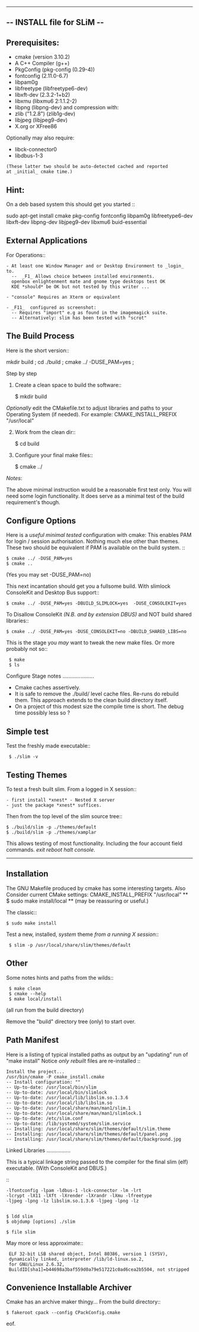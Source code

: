 ---------------------------
-- INSTALL file for SLiM --
---------------------------

Prerequisites:
--------------

   - cmake (version 3.10.2)
   - A C++ Compiler (g++)
   - PkgConfig (pkg-config (0.29-4)) 
   - fontconfig (2.11.0-6.7)
   - libpam0g 
   - libfreetype (libfreetype6-dev)
   - libxft-dev (2.3.2-1+b2)
   - libxmu (libxmu6 2:1.1.2-2)
   - libpng (libpng-dev) and compression with: 
   - zlib ("1.2.8") (zlib1g-dev)
   - libjpeg (libjpeg9-dev)
   - X.org or XFree86
   
   Optionally may also require:

   - libck-connector0
   - libdbus-1-3


    (These latter two should be auto-detected cached and reported 
	at _initial_ cmake time.)

Hint:
-----

On a deb based system this should get you started ::

   sudo apt-get install cmake pkg-config fontconfig libpam0g libfreetype6-dev libxft-dev libpng-dev libjpeg9-dev libxmu6 buid-essential


External Applications
----------------------

For Operations::

    - At least one Window Manager and or Desktop Environment to _login_ to.
      --  _F1_ Allows choice between installed environments.
	  openbox enlightenment mate and gnome type desktops test OK
	  KDE *should* be OK but not tested by this writer ...
      
    - "console" Requires an Xterm or equivalent
	
    - _F11_  configured as screenshot:
      -- Requires "import" e.g as found in the imagemagick suite.
      -- Alternatively: slim has been tested with "scrot"


The Build Process
-----------------

Here is the short version::

  mkdir build ;
  cd ./build ;
  cmake ../  -DUSE_PAM=yes ;

Step by step

1. Create a clean space to build the software::

    $ mkdir build

*Optionally* edit the CMakefile.txt
to adjust libraries and paths to your Operating System (if needed).
For example:  CMAKE_INSTALL_PREFIX "/usr/local"

2. Work from the clean dir::

     $ cd build

3. Configure your final make files::

     $ cmake ../

*Notes*:

The above minimal instruction would be a reasonable first test only.
You will need some login functionality.
It does serve as a minimal test of the build requirement's though.


Configure Options
-----------------
Here is a _useful minimal tested_ configuration with cmake:
This enables PAM for login / session authorisation. 
Nothing much else other than themes. 
These two should be equivalent if PAM 
is available on the build system.     ::

    $ cmake ../ -DUSE_PAM=yes
    $ cmake ..	

(Yes you may set -DUSE_PAM=no)

This next incantation should get you a fullsome build.
With slimlock ConsoleKit and Desktop Bus support::

    $ cmake ../ -DUSE_PAM=yes -DBUILD_SLIMLOCK=yes  -DUSE_CONSOLEKIT=yes

To Disallow ConsoleKit  *(N.B. and by extension DBUS)*
and NOT build shared libraries::

    $ cmake ../ -DUSE_PAM=yes -DUSE_CONSOLEKIT=no -DBUILD_SHARED_LIBS=no

This is the stage you _may_ want to tweak the new make files.
Or more probably not so::

     $ make
     $ ls

Configure Stage notes
.....................

- Cmake caches assertively.
- It is safe to remove the ./build/ level cache files.
  Re-runs do rebuild them.
  This approach extends to the clean build directory itself.
- On a project of this modest size the compile time is short.
  The debug time possibly less so ?

Simple test
-----------

Test the freshly made executable::

     $ ./slim -v

Testing Themes
--------------

To test a fresh built slim. 
From a logged in X session::

    - first install *xnest* - Nested X server
    - just the package *xnest* suffices.
   
Then from the top level of the slim source tree::
   
    $ ./build/slim -p ./themes/default
    $ ./build/slim -p ./themes/xamplar
   
   
 This allows testing of most functionality.
 Including the four account field commands.
 *exit reboot halt console*.

------------
Installation
------------

The GNU Makefile produced by cmake has some interesting targets.
Also Consider current CMake settings:  CMAKE_INSTALL_PREFIX "/usr/local"
** $ sudo make install/local  **  (may be reassuring or useful.)

The classic::

    $ sudo make install

Test a new, installed,  _system_ theme *from a running X session*::

     $ slim -p /usr/local/share/slim/themes/default


Other
-----
Some notes hints and paths from the wilds::

     $ make clean
     $ cmake --help
     $ make local/install

(all run from the build directory)

Remove the "build" directory tree (only) to start over.

Path Manifest
-------------

Here is a listing of typical installed paths
as output by an "updating" run of "make install"
Notice *only rebuilt* files are re-installed ::

    Install the project...
    /usr/bin/cmake -P cmake_install.cmake
    -- Install configuration: ""
    -- Up-to-date: /usr/local/bin/slim
    -- Up-to-date: /usr/local/bin/slimlock
    -- Up-to-date: /usr/local/lib/libslim.so.1.3.6
    -- Up-to-date: /usr/local/lib/libslim.so
    -- Up-to-date: /usr/local/share/man/man1/slim.1
    -- Up-to-date: /usr/local/share/man/man1/slimlock.1
    -- Up-to-date: /etc/slim.conf
    -- Up-to-date: /lib/systemd/system/slim.service
    -- Installing: /usr/local/share/slim/themes/default/slim.theme
    -- Installing: /usr/local/share/slim/themes/default/panel.png
    -- Installing: /usr/local/share/slim/themes/default/background.jpg


Linked Libraries
................

 This is a typical linkage string passed to the compiler
 for the final slim (elf) executable.
 (With ConsoleKit and DBUS.)

::

    -lfontconfig -lpam -ldbus-1 -lck-connector -lm -lrt
    -lcrypt -lX11 -lXft -lXrender -lXrandr -lXmu -lfreetype
    -ljpeg -lpng -lz libslim.so.1.3.6 -ljpeg -lpng -lz


    $ ldd slim
    $ objdump [options] ./slim

    $ file slim

 May more or less approximate::

     ELF 32-bit LSB shared object, Intel 80386, version 1 (SYSV),
     dynamically linked, interpreter /lib/ld-linux.so.2,
     for GNU/Linux 2.6.32,
     BuildID[sha1]=b44698a3baf559d0a79e517221c0ad6cea2b5504, not stripped


Convenience Installable Archiver
---------------------------------

Cmake has an archive maker thingy...
From the build directory::

    $ fakeroot cpack --config CPackConfig.cmake

eof.
